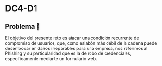 # DC4-D1

## Problema 🚀

El  objetivo  del  presente  reto  es  atacar  una  condición  recurrente  de  compromiso  de usuarios, que, como eslabón más débil de la cadena puede desembocar en daños irreparables para una  empresa,  nos  referimos  al  Phishing  y  su  particularidad  que  es  la  de  robo  de  credenciales, específicamente mediante un formulario web.
